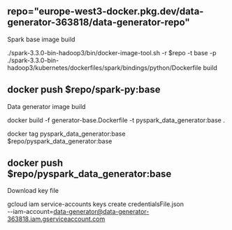 repo="europe-west3-docker.pkg.dev/data-generator-363818/data-generator-repo"
------------------------------------------------------------------------
Spark base image build

./spark-3.3.0-bin-hadoop3/bin/docker-image-tool.sh -r $repo -t base -p ./spark-3.3.0-bin-hadoop3/kubernetes/dockerfiles/spark/bindings/python/Dockerfile build

docker push $repo/spark-py:base
------------------------------------------------------------------------
Data generator image build

docker build -f generator-base.Dockerfile  -t pyspark_data_generator:base .

docker tag pyspark_data_generator:base $repo/pyspark_data_generator:base

docker push $repo/pyspark_data_generator:base
------------------------------------------------------------------------
Download key file

gcloud iam service-accounts keys create credentialsFile.json \
--iam-account=data-generator@data-generator-363818.iam.gserviceaccount.com


